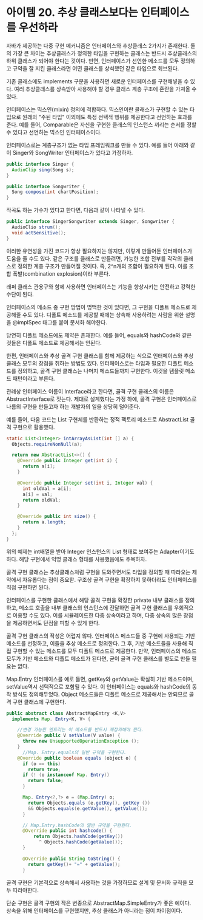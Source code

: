 # 아이템 20. 추상 클래스보다는 인터페이스를 우선하라

자바가 제공하는 다중 구현 메커니즘은 인터페이스와 추상클래스 2가지가 존재한다.
둘의 가장 큰 차이는 추상클래스가 정의한 타입을 구현하는 클래스는 반드시 추상클래스의 하위 클래스가 되어야 한다는 것이다.
반면, 인터페이스가 선언한 메소드를 모두 정의하고 규약을 잘 지킨 클래스라면 어떤 클래스를 상석했던 같은 타입으로 췩브된다.

기존 클래스에도 implements 구문을 사용하면 새로운 인터페이스를 구현해넣을 수 있다.
여러 추상클래스를 상속받아 사용해야 할 경우 클래스 계층 구조에 혼란을 가져올 수 있다.

인터페이스는 믹스인(mixin) 정의에 적합하다.
믹스인이란 클래스가 구현할 수 있는 타입으로 원래의 "주된 타입" 이외에도 특정 선택적 행위를 제공한다고 선언하는 효과를 준다.
예를 들어, Comparable은 자신을 구현한 클래스의 인스턴스 끼리는 순서를 정할 수 있다고 선언하는 믹스인 인터페이스이다.

인터페이스로는 계층구조가 없는 타입 프레임워크를 만들 수 있다.
예를 들어 아래와 같이 Singer와 SongWriter 인터페이스가 있다고 가정하자.

```java
public interface Singer {
  AudioClip sing(Song s);
}

public interface Songwriter {
  Song compose(int chartPosition);
}
```

작곡도 하는 가수가 있다고 한다면, 다음과 같이 나타낼 수 있다.

```java
public interface SingerSongwriter extends Singer, Songwriter {
  AudioClio strum();
  void actSensitive();
}
```

이러한 유연성을 가진 코드가 항상 필요하지는 않지만, 이렇게 만들어둔 인터페이스가 도움을 줄 수도 있다.
같은 구조를 클래스로 만들려면, 가능한 조합 전부를 각각의 클래스로 정의한 계층 구조가 만들어질 것이다.
즉, 2^n개의 조합이 필요하게 된다. 이를 조합 폭발(combination explosion)이라 부른다.

래퍼 클래스 관용구와 함께 사용하면 인터페이스는 기능을 향상시키는 안전하고 강력한 수단이 된다.

인터페이스의 메소드 중 구현 방법이 명백한 것이 있다면, 그 구현을 디폴트 메소드로 제공해줄 수도 있다.
디폴트 메소드를 제공할 때에는 상속해 사용하려는 사람을 위한 설명을 @implSpec 태그를 붙여 문서화 해야한다.

당연히 디폴트 메소드에도 제약은 존재한다. 예를 들어, equals와 hashCode와 같은 것들은 디폴트 메소드로 제공해서는 안된다.

한편, 인터페이스와 추상 골격 구현 클래스를 함께 제공하는 식으로 인터페이스와 추상클래스 모두의 장점을 취하는 방법도 있다.
인터페이스로는 타입과 필요한 디폴트 메소드를 정의하고, 골격 구현 클래스는 나머지 메소드들까지 구현한다.
이것을 템플릿 메소드 패턴이라고 부른다.

관례상 인터페이스 이름이 Interface라고 한다면, 골격 구현 클래스의 이름은 AbstractInterface로 짓는다.
제대로 설계했다는 가정 하에, 골격 구현은 인터페이스로 나름의 구현을 만들고자 하는 개발자의 일을 상당히 덜어준다.

예를 들어, 다음 코드는 List 구현체를 반환하는 정적 팩토리 메소드로 AbstractList 골격 구현으로 활용했다.

```java
static List<Integer> intArrayAsList(int [] a) {
  Objects.requireNonNull(a);

  return new AbstractList<>() {
    @Override public Integer get(int i) {
      return a[i];
    }

    @Override public Integer set(int i, Integer val) {
      int oldVal = a[i];
      a[i] = val;
      return oldVal;
    }

    @Override public int size() {
      return a.length;
    }
  };
}
```

위의 예제는 int배열을 받아 Integer 인스턴스의 List 형태로 보여주는 Adapter이기도 하다.
해당 구현에서 익명 클래스 형태를 사용했음에도 주목하자.

골격 구현 클래스는 추상클래스처럼 구현을 도와주면서도 타입을 정의할 때 따라오는 제약에서 자유롭다는 점이 중요핟.
구조상 골격 구현을 확장하지 못하더라도 인터페이스를 직접 구현하면 된다.

인터페이스를 구현한 클래스에서 해당 골격 구현을 확장한 private 내부 클래스를 정의하고, 메소드 호출을 내부 클래스의 인스턴스에 전달하면 골격 구현 클래스를 우회적으로 이용할 수도 있다.
이를 시뮬레이드한 다중 상속이라고 하며, 다중 상속의 많은 장점을 제공하면서도 단점을 피할 수 있게 한다.

골격 구현 클래스의 작성은 어렵지 않다. 인터페이스 메소드들 중 구현에 사용되는 기반 메소드를 선정하고, 이들을 추상 메소드로 정의한다.
그 후, 기반 메소드들을 사용해 직접 구현할 수 있는 메소드를 모두 디폴트 메소드로 제공한다.
만약, 인터페이스의 메소드 모두가 기반 메소드와 디폴트 메소드가 된다면, 굳이 골격 구현 클래스를 별도로 만들 필요는 없다.

Map.Entry 인터페이스를 예로 들면, getKey와 getValue는 확실히 기반 메소드이며, setValue역시 선택적으로 포함될 수 있다.
이 인터페이스는 equals와 hashCode의 동작 방식도 정의해두었다. Object 메소드들은 디폴트 메소드로 제공해서는 안되므로 골격 구현 클래스에 구현한다.

```java
public abstract class AbstractMapEntry <K,V>
  implements Map. Entry<K, V> {

    //변경 가능한 엔트리는 이 메소드를 반드시 재정의해야 한다.
    @Override public V setValue(V value) {
      throw new UnsupportedOperationException ();
    }
      //Map. Entry.equals의 일반 규약을 구현한다.
    @Override public boolean equals (object o) {
      if (o == this)
        return true;
      if (! (o instanceof Map. Entry))
        return false;
      }

      Map. Entry<?,?> e = (Map.Entry) o;
        return Objects.equals (e.getKey(), getKey ())
        && Objects.equals(e.getValue(), getValue());
      }

      // Map.Entry.hashCode의 일반 규약을 구현한다.
      @Override public int hashcode() {
          return Objects.hashCode(getKey())
            ^ Objects.hashCode(getValue());
      }

      @Override public String toString() {
        return getKey()+ "=" + getValue();
      }
```

골격 구현은 기본적으로 상속해서 사용하는 것을 가정하므로 설계 및 문서화 규칙을 모두 따라야한다.

단순 구현은 골격 구현의 작은 변종으로 AbstractMap.SimpleEntry가 좋은 예이다.
상속을 위해 인터페이스를 구현했지만, 추상 클래스가 아니라는 점이 차이점이다.
